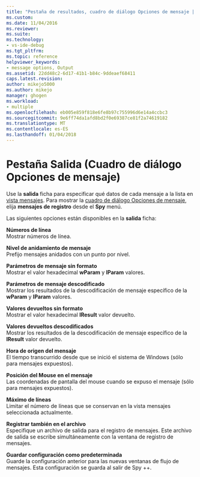 ```yaml
---
title: "Pestaña de resultados, cuadro de diálogo Opciones de mensaje | Documentos de Microsoft"
ms.custom: 
ms.date: 11/04/2016
ms.reviewer: 
ms.suite: 
ms.technology:
- vs-ide-debug
ms.tgt_pltfrm: 
ms.topic: reference
helpviewer_keywords:
- message options, Output
ms.assetid: 22dd48c2-6d17-41b1-b84c-9ddeaef68411
caps.latest.revision: 
author: mikejo5000
ms.author: mikejo
manager: ghogen
ms.workload:
- multiple
ms.openlocfilehash: eb005e859f818e6fe8b97c755996d6e14a4ccbc3
ms.sourcegitcommit: 9e6ff74da1afd8bd2f0e69387ce81f2a74619182
ms.translationtype: MT
ms.contentlocale: es-ES
ms.lasthandoff: 01/04/2018
---
```

# <a name="output-tab-message-options-dialog-box"></a>Pestaña Salida (Cuadro de diálogo Opciones de mensaje)
Use la **salida** ficha para especificar qué datos de cada mensaje a la lista en [vista mensajes](../debugger/messages-view.md). Para mostrar la [cuadro de diálogo Opciones de mensaje](../debugger/message-options-dialog-box.md), elija **mensajes de registro** desde el **Spy** menú.  
  
 Las siguientes opciones están disponibles en la **salida** ficha:  
  
 **Números de línea**  
 Mostrar números de línea.  
  
 **Nivel de anidamiento de mensaje**  
 Prefijo mensajes anidados con un punto por nivel.  
  
 **Parámetros de mensaje sin formato**  
 Mostrar el valor hexadecimal **wParam** y **lParam** valores.  
  
 **Parámetros de mensaje descodificado**  
 Mostrar los resultados de la descodificación de mensaje específico de la **wParam** y **lParam** valores.  
  
 **Valores devueltos sin formato**  
 Mostrar el valor hexadecimal **lResult** valor devuelto.  
  
 **Valores devueltos descodificados**  
 Mostrar los resultados de la descodificación de mensaje específico de la **lResult** valor devuelto.  
  
 **Hora de origen del mensaje**  
 El tiempo transcurrido desde que se inició el sistema de Windows (sólo para mensajes expuestos).  
  
 **Posición del Mouse en el mensaje**  
 Las coordenadas de pantalla del mouse cuando se expuso el mensaje (sólo para mensajes expuestos).  
  
 **Máximo de líneas**  
 Limitar el número de líneas que se conservan en la vista mensajes seleccionada actualmente.  
  
 **Registrar también en el archivo**  
 Especifique un archivo de salida para el registro de mensajes. Este archivo de salida se escribe simultáneamente con la ventana de registro de mensajes.  
  
 **Guardar configuración como predeterminada**  
 Guarde la configuración anterior para las nuevas ventanas de flujo de mensajes. Esta configuración se guarda al salir de Spy ++.